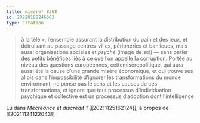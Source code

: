 ```yaml
---
title: misère* 8368
id: 20220108246603
type: Citation
---
```


> à la télé », l’ensemble assurant la distribution du pain et des jeux, et détruisant au passage centres-villes, périphéries et banlieues, mais aussi organisations sociales et *psyché* (image de soi) — sans parler des petits bénéfices liés à ce que l’on appelle la corruption. Portée au niveau des questions européennes, cettemisèrepolitique, qui aura aussi été la cause d’une grande misère économique, et qui trouve ses alibis dans l’impossibilité d’ignorer les transformations du monde environnant, ne pense pas le sens et les causes de ces transformations, et ignore que tout processus d’individuation psychique et collective est un processus d’adoption dont l’intelligence

Lu dans *Mécréance et discrédit 1* [[20211125162124]], à propos de [[20211124122043]]